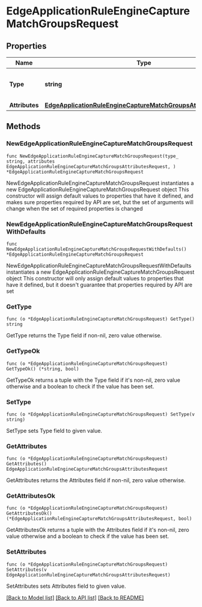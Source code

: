 # EdgeApplicationRuleEngineCaptureMatchGroupsRequest

## Properties

Name | Type | Description | Notes
------------ | ------------- | ------------- | -------------
**Type** | **string** | * &#x60;capture_match_groups&#x60; - capture_match_groups | 
**Attributes** | [**EdgeApplicationRuleEngineCaptureMatchGroupsAttributesRequest**](EdgeApplicationRuleEngineCaptureMatchGroupsAttributesRequest.md) |  | 

## Methods

### NewEdgeApplicationRuleEngineCaptureMatchGroupsRequest

`func NewEdgeApplicationRuleEngineCaptureMatchGroupsRequest(type_ string, attributes EdgeApplicationRuleEngineCaptureMatchGroupsAttributesRequest, ) *EdgeApplicationRuleEngineCaptureMatchGroupsRequest`

NewEdgeApplicationRuleEngineCaptureMatchGroupsRequest instantiates a new EdgeApplicationRuleEngineCaptureMatchGroupsRequest object
This constructor will assign default values to properties that have it defined,
and makes sure properties required by API are set, but the set of arguments
will change when the set of required properties is changed

### NewEdgeApplicationRuleEngineCaptureMatchGroupsRequestWithDefaults

`func NewEdgeApplicationRuleEngineCaptureMatchGroupsRequestWithDefaults() *EdgeApplicationRuleEngineCaptureMatchGroupsRequest`

NewEdgeApplicationRuleEngineCaptureMatchGroupsRequestWithDefaults instantiates a new EdgeApplicationRuleEngineCaptureMatchGroupsRequest object
This constructor will only assign default values to properties that have it defined,
but it doesn't guarantee that properties required by API are set

### GetType

`func (o *EdgeApplicationRuleEngineCaptureMatchGroupsRequest) GetType() string`

GetType returns the Type field if non-nil, zero value otherwise.

### GetTypeOk

`func (o *EdgeApplicationRuleEngineCaptureMatchGroupsRequest) GetTypeOk() (*string, bool)`

GetTypeOk returns a tuple with the Type field if it's non-nil, zero value otherwise
and a boolean to check if the value has been set.

### SetType

`func (o *EdgeApplicationRuleEngineCaptureMatchGroupsRequest) SetType(v string)`

SetType sets Type field to given value.


### GetAttributes

`func (o *EdgeApplicationRuleEngineCaptureMatchGroupsRequest) GetAttributes() EdgeApplicationRuleEngineCaptureMatchGroupsAttributesRequest`

GetAttributes returns the Attributes field if non-nil, zero value otherwise.

### GetAttributesOk

`func (o *EdgeApplicationRuleEngineCaptureMatchGroupsRequest) GetAttributesOk() (*EdgeApplicationRuleEngineCaptureMatchGroupsAttributesRequest, bool)`

GetAttributesOk returns a tuple with the Attributes field if it's non-nil, zero value otherwise
and a boolean to check if the value has been set.

### SetAttributes

`func (o *EdgeApplicationRuleEngineCaptureMatchGroupsRequest) SetAttributes(v EdgeApplicationRuleEngineCaptureMatchGroupsAttributesRequest)`

SetAttributes sets Attributes field to given value.



[[Back to Model list]](../README.md#documentation-for-models) [[Back to API list]](../README.md#documentation-for-api-endpoints) [[Back to README]](../README.md)


